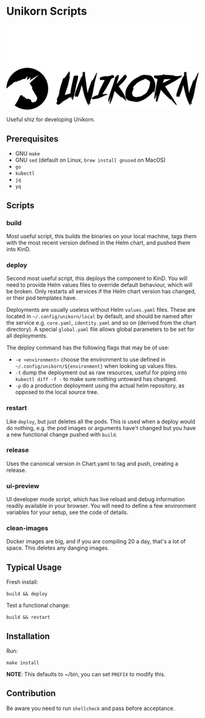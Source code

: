 # Unikorn Scripts

![Unikorn Logo](https://raw.githubusercontent.com/unikorn-cloud/assets/main/images/logos/light-on-dark/logo.svg#gh-dark-mode-only)
![Unikorn Logo](https://raw.githubusercontent.com/unikorn-cloud/assets/main/images/logos/dark-on-light/logo.svg#gh-light-mode-only)

Useful shiz for developing Unikorn.

## Prerequisites

* GNU `make`
* GNU `sed` (default on Linux, `brew install gnused` on MacOS)
* `go`
* `kubectl`
* `jq`
* `yq`

## Scripts

### build

Most useful script, this builds the binaries on your local machine, tags them with the most recent version defined in the Helm chart, and pushed them into KinD.

### deploy

Second most useful script, this deploys the component to KinD.
You will need to provide Helm values files to override default behaviour, which will be broken.
Only restarts all services if the Helm chart version has changed, or their pod templates have.

Deployments are usually useless without Helm `values.yaml` files.
These are located in `~/.config/unikorn/local` by default, and should be named after the service e.g. `core.yaml`, `identity.yaml` and so on (derived from the chart directory).
A special `global.yaml` file allows global parameters to be set for all deployments.

The deploy command has the following flags that may be of use:

* `-e <environment>` choose the environment to use defined in `~/.config/unikorn/${environment}` when looking up values files.
* `-t` dump the deployment out as raw resources, useful for piping into `kubectl diff -f -` to make sure nothing untoward has changed.
* `-p` do a production deployment using the actual helm repository, as opposed to the local source tree.

### restart

Like `deploy`, but just deletes all the pods.
This is used when a deploy would do nothing, e.g. the pod images or arguments have't changed but you have a new functional change pushed with `build`.

### release

Uses the canonical version in Chart.yaml to tag and push, creating a release.

### ui-preview

UI developer mode script, which has live reload and debug information readily available in your browser.
You will need to define a few environment variables for your setup, see the code of details.

### clean-images

Docker images are big, and if you are compiling 20 a day, that's a lot of space.
This deletes any danging images.

## Typical Usage

Fresh install:

```shell
build && deploy
```

Test a functional change:

```shell
build && restart
```

## Installation

Run:

```shell
make install
```

**NOTE**: This defaults to ~/bin, you can set `PREFIX` to modify this.

## Contribution

Be aware you need to run `shellcheck` and pass before acceptance.
